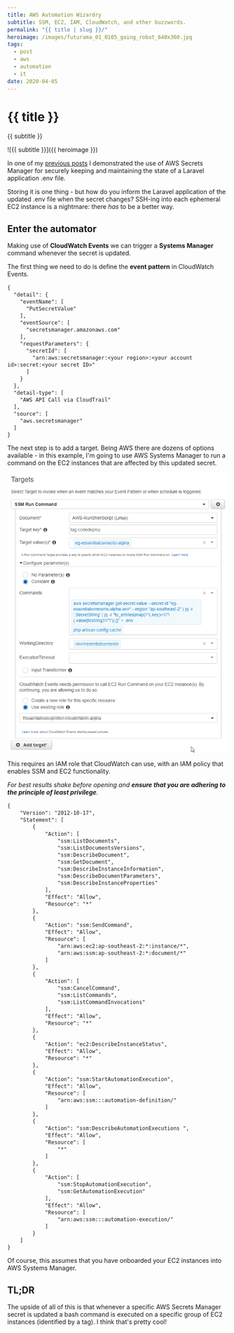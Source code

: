 ```yaml
---
title: AWS Automation Wizardry
subtitle: SSM, EC2, IAM, CloudWatch, and other buzzwords.
permalink: "{{ title | slug }}/"
heroimage: /images/futurama_01_0105_going_robot_640x360.jpg
tags:
  - post
  - aws
  - automation
  - it
date: 2020-04-05
---
```


# {{ title }}

{{ subtitle }}

![{{ subtitle }}]({{ heroimage }})

In one of my [previous posts](/using-aws-secrets-manager-for-.env-files/) I demonstrated the use of AWS Secrets Manager for securely keeping and maintaining the state of a Laravel application .env file. 

Storing it is one thing - but how do you inform the Laravel application of the updated .env file when the secret changes? SSH-ing into each ephemeral EC2 instance is a nightmare: there *has* to be a better way.

## Enter the automator

Making use of **CloudWatch Events** we can trigger a **Systems Manager** command whenever the secret is updated. 

The first thing we need to do is define the **event pattern** in CloudWatch Events. 

```
{
  "detail": {
    "eventName": [
      "PutSecretValue"
    ],
    "eventSource": [
      "secretsmanager.amazonaws.com"
    ],
    "requestParameters": {
      "secretId": [
        "arn:aws:secretsmanager:<your region>:<your account id>:secret:<your secret ID>"
      ]
    }
  },
  "detail-type": [
    "AWS API Call via CloudTrail"
  ],
  "source": [
    "aws.secretsmanager"
  ]
}
```

The next step is to add a target. Being AWS there are dozens of options available - in this example, I'm going to use AWS Systems Manager to run a command on the EC2 instances that are affected by this updated secret. 

![Look at all of the automation](/images/cloudwatch-ssm.png)

This requires an IAM role that CloudWatch can use, with an IAM policy that enables SSM and EC2 functionality. 

*For best results shake before opening and **ensure that you are adhering to the principle of least privilege**.*

```
{
    "Version": "2012-10-17",
    "Statement": [
        {
            "Action": [
                "ssm:ListDocuments",
                "ssm:ListDocumentsVersions",
                "ssm:DescribeDocument",
                "ssm:GetDocument",
                "ssm:DescribeInstanceInformation",
                "ssm:DescribeDocumentParameters",
                "ssm:DescribeInstanceProperties"
            ],
            "Effect": "Allow",
            "Resource": "*"
        },
        {
            "Action": "ssm:SendCommand",
            "Effect": "Allow",
            "Resource": [
                "arn:aws:ec2:ap-southeast-2:*:instance/*",
                "arn:aws:ssm:ap-southeast-2:*:document/*"
            ]
        },
        {
            "Action": [
                "ssm:CancelCommand",
                "ssm:ListCommands",
                "ssm:ListCommandInvocations"
            ],
            "Effect": "Allow",
            "Resource": "*"
        },
        {
            "Action": "ec2:DescribeInstanceStatus",
            "Effect": "Allow",
            "Resource": "*"
        },
        {
            "Action": "ssm:StartAutomationExecution",
            "Effect": "Allow",
            "Resource": [
                "arn:aws:ssm:::automation-definition/"
            ]
        },
        {
            "Action": "ssm:DescribeAutomationExecutions ",
            "Effect": "Allow",
            "Resource": [
                "*"
            ]
        },
        {
            "Action": [
                "ssm:StopAutomationExecution",
                "ssm:GetAutomationExecution"
            ],
            "Effect": "Allow",
            "Resource": [
                "arn:aws:ssm:::automation-execution/"
            ]
        }
    ]
}
```

Of course, this assumes that you have onboarded your EC2 instances into AWS Systems Manager. 

## TL;DR

The upside of all of this is that whenever a specific AWS Secrets Manager secret is updated a bash command is executed on a specific group of EC2 instances (identified by a tag). I think that's pretty cool!